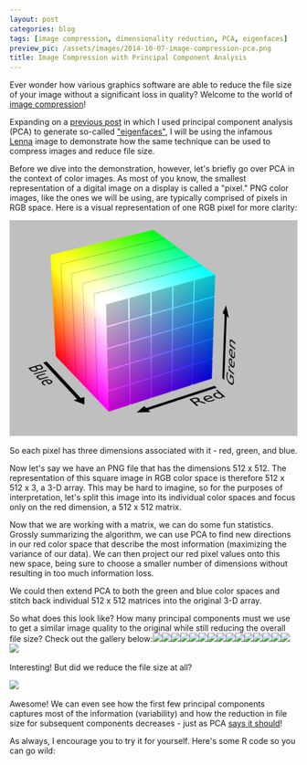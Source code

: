 ```yaml
---
layout: post
categories: blog
tags: [image compression, dimensionality reduction, PCA, eigenfaces]
preview_pic: /assets/images/2014-10-07-image-compression-pca.png
title: Image Compression with Principal Component Analysis
---
```


Ever wonder how various graphics software are able to reduce the file size of your image without a significant loss in quality? Welcome to the world of [image compression](http://en.wikipedia.org/wiki/Image_compression)!

Expanding on a [previous post](/blog/2014/09/23/principal-component-analysis-eigenfaces/) in which I used principal component analysis (PCA) to generate so-called ["eigenfaces"](http://en.wikipedia.org/wiki/Eigenface), I will be using the infamous [Lenna](http://en.wikipedia.org/wiki/Lenna) image to demonstrate how the same technique can be used to compress images and reduce file size.

Before we dive into the demonstration, however, let's briefly go over PCA in the context of color images. As most of you know, the smallest representation of a digital image on a display is called a "pixel." PNG color images, like the ones we will be using, are typically comprised of pixels in RGB space. Here is a visual representation of one RGB pixel for more clarity:

<img src = "/assets/images/2014-10-07-image-compression-pca.png" class = "halfw">

So each pixel has three dimensions associated with it - red, green, and blue.

Now let's say we have an PNG file that has the dimensions 512 x 512. The representation of this square image in RGB color space is therefore 512 x 512 x 3, a 3-D array. This may be hard to imagine, so for the purposes of interpretation, let's split this image into its individual color spaces and focus only on the red dimension, a 512 x 512 matrix.

Now that we are working with a matrix, we can do some fun statistics. Grossly summarizing the algorithm, we can use PCA to find new directions in our red color space that describe the most information (maximizing the variance of our data). We can then project our red pixel values onto this new space, being sure to choose a smaller number of dimensions without resulting in too much information loss.

We could then extend PCA to both the green and blue color spaces and stitch back individual 512 x 512 matrices into the original 3-D array.

So what does this look like? How many principal components must we use to get a similar image quality to the original while still reducing the overall file size? Check out the gallery below:![](http://static.squarespace.com/static/535d5283e4b0b9aa73979311/539493cce4b0879e3181f243/543479c3e4b0d289e73ef331/1412725273683/reduced_pc1_lenna.png)![](http://static.squarespace.com/static/535d5283e4b0b9aa73979311/539493cce4b0879e3181f243/543479c3e4b0d5d3278fb8c0/1412725287775/reduced_pc2_lenna.png)![](http://static.squarespace.com/static/535d5283e4b0b9aa73979311/539493cce4b0879e3181f243/543479c3e4b0d5d3278fb8c2/1412725316192/reduced_pc5_lenna.png)![](http://static.squarespace.com/static/535d5283e4b0b9aa73979311/539493cce4b0879e3181f243/543479c3e4b0d5d3278fb8c4/1412725334947/reduced_pc10_lenna.png)![](http://static.squarespace.com/static/535d5283e4b0b9aa73979311/539493cce4b0879e3181f243/543479c3e4b021140b8afa90/1412725446864/reduced_pc15_lenna.png)![](http://static.squarespace.com/static/535d5283e4b0b9aa73979311/539493cce4b0879e3181f243/543479c3e4b0d5d3278fb8c6/1412725441952/reduced_pc20_lenna.png)![](http://static.squarespace.com/static/535d5283e4b0b9aa73979311/539493cce4b0879e3181f243/543479c4e4b021140b8afa92/1412725454101/reduced_pc30_lenna.png)![](http://static.squarespace.com/static/535d5283e4b0b9aa73979311/539493cce4b0879e3181f243/543479c4e4b0d5d3278fb8c8/1412725460574/reduced_pc40_lenna.png)![](http://static.squarespace.com/static/535d5283e4b0b9aa73979311/539493cce4b0879e3181f243/543479c4e4b021140b8afa94/1412725466654/reduced_pc50_lenna.png)![](http://static.squarespace.com/static/535d5283e4b0b9aa73979311/539493cce4b0879e3181f243/543479c4e4b0d5d3278fb8ca/1412725472556/reduced_pc60_lenna.png)![](http://static.squarespace.com/static/535d5283e4b0b9aa73979311/539493cce4b0879e3181f243/543479c4e4b021140b8afa96/1412725478301/reduced_pc70_lenna.png)![](http://static.squarespace.com/static/535d5283e4b0b9aa73979311/539493cce4b0879e3181f243/543479c4e4b021140b8afa98/1412725484678/reduced_pc80_lenna.png)![](http://static.squarespace.com/static/535d5283e4b0b9aa73979311/539493cce4b0879e3181f243/543479c4e4b021140b8afa9a/1412725495751/reduced_pc90_lenna.png)![](http://static.squarespace.com/static/535d5283e4b0b9aa73979311/539493cce4b0879e3181f243/543479c4e4b021140b8afa9c/1412725507164/reduced_pc100_lenna.png)![](http://static.squarespace.com/static/535d5283e4b0b9aa73979311/539493cce4b0879e3181f243/54347fa5e4b03176bba43c6c/1412726710097/reduced_lenna.png)![](http://static.squarespace.com/static/535d5283e4b0b9aa73979311/539493cce4b0879e3181f243/54347fa0e4b0d289e73f008a/1412726723981/lenna.png)

Interesting! But did we reduce the file size at all?

![](http://static.squarespace.com/static/535d5283e4b0b9aa73979311/539493cce4b0879e3181f243/54348f32e4b0f145b0834b4d/1412730680988/#img.png)

Awesome! We can even see how the first few principal components captures most of the information (variability) and how the reduction in file size for subsequent components decreases - just as PCA [says it should](http://little-book-of-r-for-multivariate-analysis.readthedocs.org/en/latest/_images/image6.png)!

As always, I encourage you to try it for yourself. Here's some R code so you can go wild:

<script src="https://gist.github.com/rcquan/089e47403c5290a65b31.js"></script>


